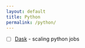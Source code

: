 ```yaml
---
layout: default
title: Python
permalink: /python/
---
```


- [ ] [Dask](https://dask.org) - scaling python jobs
